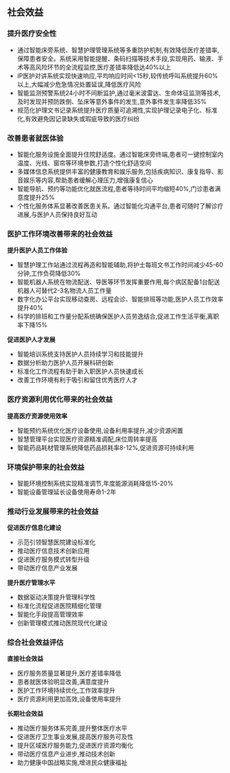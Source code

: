 
## 社会效益

### 提升医疗安全性
- 通过智能床旁系统、智慧护理管理系统等多重防护机制,有效降低医疗差错率,保障患者安全。系统采用智能提醒、条码扫描等技术手段,实现用药、输液、手术等高风险环节的全流程监控,医疗差错率降低达40%以上
- IP医护对讲系统实现快速响应,平均响应时间<15秒,较传统呼叫系统提升60%以上,大幅减少危急情况处置延误,降低医疗风险
- 智能监测预警系统24小时不间断监护,通过毫米波雷达、生命体征监测等技术,及时发现并预防跌倒、坠床等意外事件的发生,意外事件发生率降低35%
- 规范化护理文书记录系统提升医疗质量可追溯性,实现护理记录电子化、标准化,有效避免因记录缺失或瑕疵导致的医疗纠纷

### 改善患者就医体验
- 智能化服务设施全面提升住院舒适度。通过智能床旁终端,患者可一键控制室内温度、光线、窗帘等环境参数,打造个性化舒适空间
- 多媒体信息系统提供丰富的健康教育和娱乐服务,包括疾病知识、康复指导、影音娱乐等内容,帮助患者缓解心理压力,增强康复信心
- 智能导航、预约等功能优化就医流程,患者等待时间平均缩短40%,门诊患者满意度提升25%
- 个性化服务体系显著改善医患关系。通过智能化沟通平台,患者可随时了解诊疗进展,与医护人员保持良好互动

### 医护工作环境改善带来的社会效益

**提升医护人员工作体验**

- 智慧护理工作站通过流程再造和智能辅助,将护士每班文书工作时间减少45-60分钟,工作负荷降低30%
- 智能机器人系统在物流配送、导医等环节发挥重要作用,每个病区配备1台配送机器人可替代2-3名物流人员工作量
- 数字化办公平台实现移动查房、远程会诊、智能排班等功能,医护人员工作效率提升40%
- 科学的排班和工作量分配系统确保医护人员劳逸结合,促进工作生活平衡,离职率下降15%

**促进医护人才发展**

- 智能培训系统支持医护人员持续学习和技能提升
- 数据分析助力医护人员开展科研创新
- 标准化工作流程有助于新入职医护人员快速成长
- 改善工作环境有利于吸引和留住优秀医疗人才

### 医疗资源利用优化带来的社会效益

**提高医疗资源使用效率**

- 智能预约系统优化医疗设备使用,设备利用率提升,减少资源闲置
- 智慧管理平台实现医疗资源精准调配,床位周转率提高
- 智能药品耗材管理系统降低药品损耗率8-12%,促进资源可持续利用


### 环境保护带来的社会效益

- 智能环境控制系统实现精准调节,年度能源消耗降低15-20%
- 智能设备管理延长设备使用寿命1-2年


### 推动行业发展带来的社会效益

**促进医疗信息化建设**
- 示范引领智慧医院建设标准化
- 推动医疗信息技术创新应用
- 促进医疗服务模式转型升级
- 带动医疗信息产业发展

**提升医疗管理水平**
- 数据驱动决策提升管理科学性
- 标准化流程促进医院精细化管理
- 智能化手段提高管理效率
- 创新管理模式推动医院现代化建设

### 综合社会效益评估

**直接社会效益**
- 医疗服务质量显著提升,医疗差错率降低
- 患者就医体验明显改善,满意度提升
- 医护工作环境持续优化,工作效率提升
- 医疗资源利用更加高效,设备使用率提升

**长期社会效益**
- 推动医疗服务体系完善,提升整体医疗水平
- 促进医疗卫生事业发展,提高医疗服务可及性
- 提升区域医疗服务能力,促进医疗资源均衡化
- 带动医疗信息产业进步,推动技术创新
- 助力健康中国战略实施,增进民众健康福祉